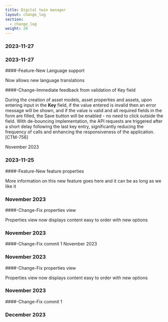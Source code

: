 ```yaml
---
title: Digital twin manager
layout: change_log
section:
  - change_log
weight: 20
---
```

### 2023-11-27

### 2023-11-27
####-Feature-New Language support

Now allows new language translations

####-Change-Immediate feedback from validation of Key field

During the creation of asset models, asset properties and assets, upon entering input in the **Key** field, if the value entered is invalid then an error message will be shown, and if the value is valid and all required fields in the form are filled, the Save button will be enabled - no need to click outside the field. With de-bouncing implementation, the API requests are triggered after a short delay following the last key entry, significantly reducing the frequency of calls and enhancing the responsiveness of the application. [CTM-756]

November 2023

### 2023-11-25
####-Feature-New feature properties

More information on this new feature goes here and it can be as long as we like it

### November 2023
####-Change-Fix properties view

Properties view now displays content easy to order with new options

### November 2023
####-Change-Fix commit 1
November 2023

### November 2023
####-Change-Fix properties view

Properties view now displays content easy to order with new options

### November 2023
####-Change-Fix commit 1


### December 2023
